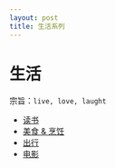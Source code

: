 ```yaml
---
layout: post
title: 生活系列
---
```


# 生活

宗旨：`live, love, laught`

* [读书](book.md)
* [美食 & 烹饪](food_cook.md)
* [出行](trip.md)
* [电影](movie.md)